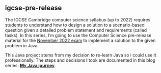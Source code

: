 
## **igcse-pre-release**

The IGCSE Cambridge computer science syllabus (up to 2022) requires students to understand how to design a solution to a scenario-based question given a detailed problem statement and requirements (called tasks). In this series, I’m going to use the Computer Science pre-release material for the [November 2022 exam](https://papers.gceguide.com/Cambridge%20IGCSE/Computer%20Science%20(0478)/2022/0478_w22_pm_22.zip) to implement a solution to the given problem in Java.

This Java project stems from my decision to re-learn Java so I could use it professionally. The steps and decisions I took are  documented in this blog series: [**My Java journey**](https://unbusy.hashnode.dev/series/java-journey).